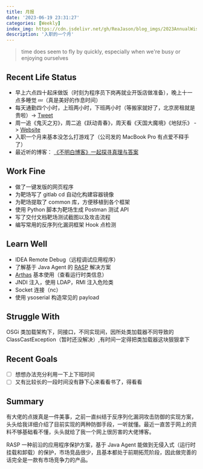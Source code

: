 ```yaml
---
title: 月报
date: '2023-06-19 23:31:27'
categories: [Weekly]
index_img: https://cdn.jsdelivr.net/gh/ReaJason/blog_imgs/2023AnnualWishes_index_img.png
description: '入职的一个月'
---
```


> time does seem to fly by quickly, especially when we're busy or enjoying ourselves

## Recent Life Status

- 早上六点四十起床做饭（时刻为程序员下岗再就业开饭店做准备），晚上十一点多睡觉 💤（真是美好的作息时间）
- 每天通勤四个小时，上班两小时，下班两小时（等搬家就好了，北京房租就是贵啦）-> [Tweet](https://twitter.com/ReaJason_/status/1660427494330339328)
- 周一追《鬼灭之刃》，周二追《跃动青春》，周天看《天国大魔境》《地狱乐》 -> [Website](https://www.dqsj.top/)
- 入职一个月来基本没怎么打游戏了（公司发的 MacBook Pro 有点爱不释手了）
- 最近听的博客： [《不明白博客》一起探寻真理与答案](https://www.bumingbai.net)


## Work Fine

- 做了一键发版的网页程序
- 为靶场写了 gitlab cd 自动化构建容器镜像
- 为靶场提取了 common 库，方便移植到各个框架
- 使用 Python 脚本为靶场生成 Postman 测试 API
- 写了交付文档靶场测试截图以及攻击流程
- 编写常用的反序列化漏洞框架 Hook 点检测

## Learn Well

- IDEA Remote Debug（远程调试应用程序）
- 了解基于 Java Agent 的 [RASP](https://en.wikipedia.org/wiki/Runtime_application_self-protection) 解决方案
- [Arthas](https://arthas.aliyun.com/doc/) 基本使用（查看运行时类信息）
- JNDI 注入，使用 LDAP，RMI 注入危险类
- Socket 连接（nc）
- 使用 ysoserial 构造常见的 payload


## Struggle With

OSGi 类加载架构下，同接口，不同实现间，因所处类加载器不同导致的 ClassCastException（暂时还没解决）,有时间一定得把类加载器这块狠狠拿下

## Recent Goals

- [ ] 想想办法充分利用一下上下班时间
- [ ] 又有比较长的一段时间没有静下心来看看书了，得看看

## Summary

有大佬的点拨真是一件美事，之前一直纠结于反序列化漏洞攻击防御的实现方案，头头给我详细介绍了目前实现的两种防御手段，一听就懂。最近一直苦于网上的资料不够基础看不懂，头头就给了我一个网上很厉害的大佬博客。

RASP 一种前沿的应用程序保护方案，基于 Java Agent 能做到无侵入式（运行时挂载和卸载）的保护，市场竞品很少，且基本都处于前期拓荒阶段，因此做完善的话完全是一款有市场竞争力的产品。


